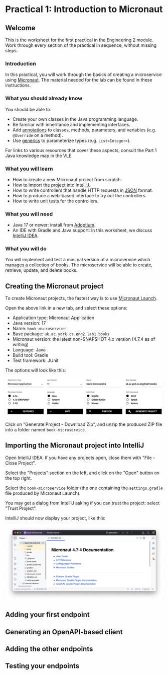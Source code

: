 # Practical 1: Introduction to Micronaut

## Welcome

This is the worksheet for the first practical in the Engineering 2 module.
Work through every section of the practical in sequence, without missing steps.

### Introduction

In this practical, you will work through the basics of creating a microservice using [Micronaut](https://micronaut.io/).
The material needed for the lab can be found in these instructions.

### What you should already know

You should be able to:

* Create your own classes in the Java programming language.
* Be familiar with inheritance and implementing interfaces.
* Add [annotations](https://docs.oracle.com/javase/tutorial/java/annotations/) to classes, methods, parameters, and variables (e.g. `@Override` on a method).
* Use [generics](https://docs.oracle.com/javase/tutorial/java/generics/types.html) to parameterize types (e.g. `List<Integer>`).

For links to various resources that cover these aspects, consult the Part 1 Java knowledge map in the VLE.

### What you will learn

* How to create a new Micronaut project from scratch.
* How to import the project into IntelliJ.
* How to write controllers that handle HTTP requests in [JSON](https://www.json.org/) format.
* How to produce a web-based interface to try out the controllers.
* How to write unit tests for the controllers.

### What you will need

* Java 17 or newer: install from [Adoptium](https://adoptium.net/).
* An IDE with Gradle and Java support: in this worksheet, we discuss [IntelliJ IDEA](https://www.jetbrains.com/idea/).

### What you will do

You will implement and test a minimal version of a microservice which manages a collection of books.
The microservice will be able to create, retrieve, update, and delete books.

## Creating the Micronaut project

To create Micronaut projects, the fastest way is to use [Micronaut Launch](https://micronaut.io/launch/).

Open the above link in a new tab, and select these options:

* Application type: Micronaut Application
* Java version: 17
* Name: `book-microservice`
* Base package: `uk.ac.york.cs.eng2.lab1.books`
* Micronaut version: the latest non-SNAPSHOT 4.x version (4.7.4 as of writing)
* Language: Java
* Build tool: Gradle
* Test framework: JUnit

The options will look like this:

![Screenshot of the selected options in Micronaut Launch](intro-micronaut/micronaut-launch.png)

Click on "Generate Project - Download Zip", and unzip the produced ZIP file into a folder named `book-microservice`.

## Importing the Micronaut project into IntelliJ

Open IntelliJ IDEA. If you have any projects open, close them with "File - Close Project".

Select the "Projects" section on the left, and click on the "Open" button on the top right.

Select the `book-microservice` folder (the one containing the `settings.gradle` file produced by Micronaut Launch).

You may get a dialog from IntelliJ asking if you can trust the project: select "Trust Project".

IntelliJ should now display your project, like this:

![Screenshot of IntelliJ IDEA after opening the project](./intro-micronaut/intellij-opened.png)

## Adding your first endpoint

## Generating an OpenAPI-based client

## Adding the other endpoints

## Testing your endpoints

